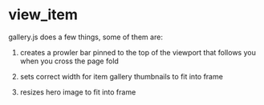 # view_item
gallery.js does a few things, some of them are:  

1. creates a prowler bar pinned to the top of the viewport that follows you when you cross the page fold  

2. sets correct width for item gallery thumbnails to fit into frame  

3. resizes hero image to fit into frame  

